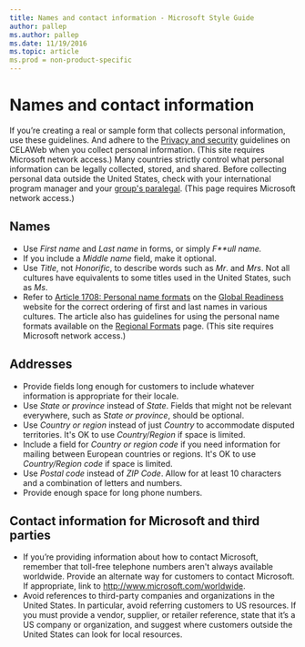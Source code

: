 ```yaml
---
title: Names and contact information - Microsoft Style Guide
author: pallep
ms.author: pallep
ms.date: 11/19/2016
ms.topic: article
ms.prod = non-product-specific
---
```


# Names and contact information

If you’re creating a real or sample form that collects personal information, use these guidelines. And adhere to the [Privacy and security](https://microsoft.sharepoint.com/sites/LCAWeb/home/product-development/regulatory-compliance/privacy-and-security) guidelines on CELAWeb when you collect personal information. (This site requires Microsoft network access.) Many
countries strictly control what personal information
can be legally collected, stored, and shared. Before
collecting personal data outside the United States, check with
your international program manager and your [group's paralegal](https://microsoft.sharepoint.com/sites/lcaweb/Pages/Applications/LegalContact.aspx). (This page requires Microsoft network access.)

## Names

  - Use *First name* and *Last name* in forms, or simply *F**ull name.* 
  - If you include a *Middle name* field, make it optional. 
  - Use *Title*, not *Honorific*, to describe words such as *Mr*. and *Mrs*. Not all cultures have equivalents to some titles used in the United States, such as *Ms*.
  - Refer to [Article 1708: Personal name formats](https://microsoft.sharepoint.com/teams/celaGlobalReadiness/KBLibrary/1708.docx?web=1 "GPWeb KB article") on the [Global Readiness](https://microsoft.sharepoint.com/teams/celaGlobalReadiness/Pages/Home.aspx) website for
    the correct ordering of first and last names in various cultures. The
    article also has guidelines for using the personal name formats
    available on the [Regional Formats](https://globalready.azurewebsites.net/marketreadiness/locale "GPWeb Regional Formats for personal names") page. (This site requires Microsoft network access.)

## Addresses

  - Provide fields long enough for customers to include whatever information is appropriate for their locale. 
  - Use *State or province* instead of *State*. Fields that might not be relevant everywhere, such as S*tate or province*, should be optional. 
  - Use *Country or region* instead of just *Country* to accommodate disputed territories. It's OK to use *Country/Region* if space is limited.
  - Include a field for *Country or region code* if you need information for mailing between European countries or regions. It's OK to use *Country/Region code* if space is limited.
  - Use *Postal code* instead of *ZIP Code*. Allow for at least 10 characters and a combination of letters and numbers. 
  - Provide enough space for long phone numbers. 

## Contact information for Microsoft and third parties

  - If
    you’re providing information about how to contact
    Microsoft, remember that toll-free telephone numbers aren't
    always available worldwide. Provide an alternate way for customers
    to contact Microsoft. If appropriate, link to <http://www.microsoft.com/worldwide>.
  - Avoid
    references to third-party companies and organizations in the
    United States. In particular, avoid referring customers to US
    resources. If you must provide a vendor, supplier, or retailer
    reference, state that it’s a US company or organization, and
    suggest where customers outside the United States can
    look for local resources.
